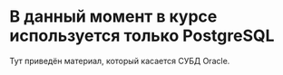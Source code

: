 # В данный момент в курсе используется только PostgreSQL

Тут приведён материал, который касается СУБД Oracle.